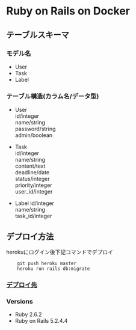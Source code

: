 # Ruby on Rails on Docker



## テーブルスキーマ
### モデル名
- User
- Task
- Label

### テーブル構造(カラム名/データ型)
- User  
id/integer  
name/string  
password/string  
admin/boolean  

- Task  
id/integer  
name/string  
content/text  
deadline/date  
status/integer  
priority/integer  
user_id/integer  

- Label
id/integer  
name/string  
task_id/integer

## デプロイ方法
herokuにログイン後下記コマンドでデプロイ

```
    git push heroku master
    heroku run rails db:migrate
```
### [デプロイ先](https://desolate-gorge-93288.herokuapp.com/tasks)

### Versions
- Ruby 2.6.2
- Ruby on Rails 5.2.4.4


